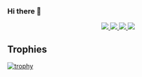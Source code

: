 ### Hi there 👋

<p align="center">
  <a href="https://github.com/Noaht8/github-profile-trophy/issues">
    <img src="https://img.shields.io/github/issues/Noaht8/github-profile-trophy"/>
  </a>
  <a href="https://github.com/Noaht8/github-profile-trophy/network/members">
    <img src="https://img.shields.io/github/forks/Noaht8/github-profile-trophy"/>
  </a>
  <a href="https://github.com/Noaht8/github-profile-trophy/stargazers">
    <img src="https://img.shields.io/github/stars/Noaht8/github-profile-trophy"/>
  </a>
    <a href="https://github.com/Noaht8/github-profile-trophy/LICENSE">
    <img src="https://img.shields.io/github/license/Noaht8/github-profile-trophy"/>
  </a>
</p>

## Trophies
[![trophy](https://github-profile-trophy.vercel.app/?username=Noaht8)](https://github.com/Noaht8/github-profile-trophy)




<!--
**Noaht8/Noaht8** is a ✨ _special_ ✨ repository because its `README.md` (this file) appears on your GitHub profile.

Here are some ideas to get you started:

- 🔭 I’m currently working on ...
- 🌱 I’m currently learning ...
- 👯 I’m looking to collaborate on ...
- 🤔 I’m looking for help with ...
- 💬 Ask me about ...
- 📫 How to reach me: ...
- 😄 Pronouns: ...
- ⚡ Fun fact: ...
-->
